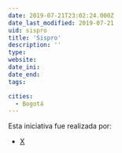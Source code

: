 ```yaml
---
date: 2019-07-21T23:02:24.000Z
date_last_modified: 2019-07-21
uid: sispro
title: 'Sispro'
description: ''
type: 
website: 
date_ini: 
date_end: 
tags:

cities: 
  - Bogotá
---
```


Esta iniciativa fue realizada por:

- [X](/organizaciones/ministerio-de-salud)
